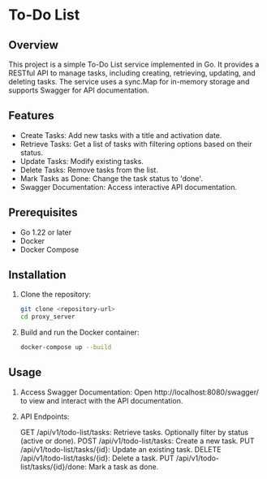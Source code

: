 # To-Do List

## Overview

This project is a simple To-Do List service implemented in Go. It provides a RESTful API to manage tasks, including creating, retrieving, updating, and deleting tasks. The service uses a sync.Map for in-memory storage and supports Swagger for API documentation.

## Features

- Create Tasks: Add new tasks with a title and activation date.
- Retrieve Tasks: Get a list of tasks with filtering options based on their status.
- Update Tasks: Modify existing tasks.
- Delete Tasks: Remove tasks from the list.
- Mark Tasks as Done: Change the task status to 'done'.
- Swagger Documentation: Access interactive API documentation.

## Prerequisites

- Go 1.22 or later
- Docker
- Docker Compose

## Installation

1. Clone the repository:

   ```sh
   git clone <repository-url>
   cd proxy_server
   ```

2. Build and run the Docker container:

   ```sh
   docker-compose up --build
   ```

## Usage

1. Access Swagger Documentation: Open http://localhost:8080/swagger/ to view and interact with the API documentation.

2. API Endpoints:

    GET /api/v1/todo-list/tasks: Retrieve tasks. Optionally filter by status (active or done).
    POST /api/v1/todo-list/tasks: Create a new task.
    PUT /api/v1/todo-list/tasks/{id}: Update an existing task.
    DELETE /api/v1/todo-list/tasks/{id}: Delete a task.
    PUT /api/v1/todo-list/tasks/{id}/done: Mark a task as done.
